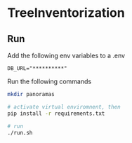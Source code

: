 # TreeInventorization


## Run 

Add the following env variables to a .env
```env
DB_URL="**********"
```

Run the following commands
```bash
mkdir panoramas

# activate virtual enviromnent, then
pip install -r requirements.txt

# run
./run.sh
```
